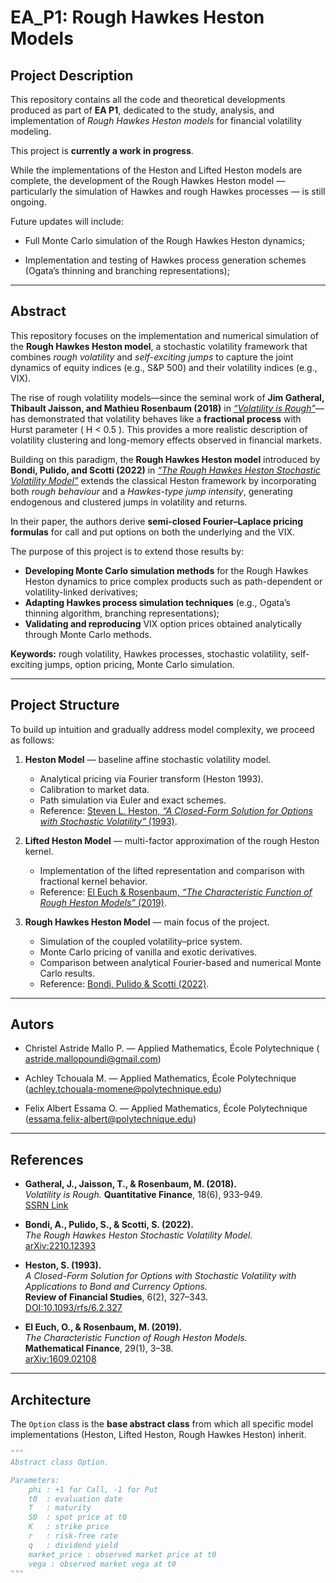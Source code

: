 #  EA_P1: Rough Hawkes Heston Models  

##  Project Description  
This repository contains all the code and theoretical developments produced as part of **EA P1**, dedicated to the study, analysis, and implementation of *Rough Hawkes Heston models* for financial volatility modeling.  

This project is **currently a work in progress**.

While the implementations of the Heston and Lifted Heston models are complete, the development of the Rough Hawkes Heston model — particularly the simulation of Hawkes and rough Hawkes processes — is still ongoing.

Future updates will include:

- Full Monte Carlo simulation of the Rough Hawkes Heston dynamics;

- Implementation and testing of Hawkes process generation schemes (Ogata’s thinning and branching representations);

---

##  Abstract  
This repository focuses on the implementation and numerical simulation of the **Rough Hawkes Heston model**, a stochastic volatility framework that combines *rough volatility* and *self-exciting jumps* to capture the joint dynamics of equity indices (e.g., S&P 500) and their volatility indices (e.g., VIX).  

The rise of rough volatility models—since the seminal work of **Jim Gatheral, Thibault Jaisson, and Mathieu Rosenbaum (2018)** in [*“Volatility is Rough”*](https://arxiv.org/abs/1410.3394)—has demonstrated that volatility behaves like a **fractional process** with Hurst parameter \( H < 0.5 \). This provides a more realistic description of volatility clustering and long-memory effects observed in financial markets.  

Building on this paradigm, the **Rough Hawkes Heston model** introduced by **Bondi, Pulido, and Scotti (2022)** in [*“The Rough Hawkes Heston Stochastic Volatility Model”*](https://arxiv.org/abs/2210.12393) extends the classical Heston framework by incorporating both *rough behaviour* and a *Hawkes-type jump intensity*, generating endogenous and clustered jumps in volatility and returns.  

In their paper, the authors derive **semi-closed Fourier–Laplace pricing formulas** for call and put options on both the underlying and the VIX.  

The purpose of this project is to extend those results by:  
- **Developing Monte Carlo simulation methods** for the Rough Hawkes Heston dynamics to price complex products such as path-dependent or volatility-linked derivatives;  
- **Adapting Hawkes process simulation techniques** (e.g., Ogata’s thinning algorithm, branching representations);  
- **Validating and reproducing** VIX option prices obtained analytically through Monte Carlo methods.  

**Keywords:** rough volatility, Hawkes processes, stochastic volatility, self-exciting jumps, option pricing, Monte Carlo simulation.  

---

##  Project Structure  

To build up intuition and gradually address model complexity, we proceed as follows:  

1. **Heston Model** — baseline affine stochastic volatility model.  
   - Analytical pricing via Fourier transform (Heston 1993).  
   - Calibration to market data.  
   - Path simulation via Euler and exact schemes.  
   - Reference: [Steven L. Heston, *“A Closed-Form Solution for Options with Stochastic Volatility”* (1993)](https://doi.org/10.1093/rfs/6.2.327).  

2. **Lifted Heston Model** — multi-factor approximation of the rough Heston kernel.  
   - Implementation of the lifted representation and comparison with fractional kernel behavior.  
   - Reference: [El Euch & Rosenbaum, *“The Characteristic Function of Rough Heston Models”* (2019)](https://arxiv.org/abs/1609.02108).  

3. **Rough Hawkes Heston Model** — main focus of the project.  
   - Simulation of the coupled volatility–price system.  
   - Monte Carlo pricing of vanilla and exotic derivatives.  
   - Comparison between analytical Fourier-based and numerical Monte Carlo results.  
   - Reference: [Bondi, Pulido & Scotti (2022)](https://arxiv.org/abs/2210.12393).  


---
## Autors 

- Christel Astride Mallo P. — Applied Mathematics, École Polytechnique ( astride.mallopoundi@gmail.com)

- Achley Tchouala M. — Applied Mathematics, École Polytechnique (achley.tchouala-momene@polytechnique.edu)

- Felix Albert Essama O. — Applied Mathematics, École Polytechnique (essama.felix-albert@polytechnique.edu)

---

##  References  

- **Gatheral, J., Jaisson, T., & Rosenbaum, M. (2018).**  
  *Volatility is Rough.* **Quantitative Finance**, 18(6), 933–949.  
  [SSRN Link](https://papers.ssrn.com/sol3/papers.cfm?abstract_id=3014764)  

- **Bondi, A., Pulido, S., & Scotti, S. (2022).**  
  *The Rough Hawkes Heston Stochastic Volatility Model.*  
  [arXiv:2210.12393](https://arxiv.org/abs/2210.12393)  

- **Heston, S. (1993).**  
  *A Closed-Form Solution for Options with Stochastic Volatility with Applications to Bond and Currency Options.*  
  **Review of Financial Studies**, 6(2), 327–343.  
  [DOI:10.1093/rfs/6.2.327](https://doi.org/10.1093/rfs/6.2.327)  

- **El Euch, O., & Rosenbaum, M. (2019).**  
  *The Characteristic Function of Rough Heston Models.*  
  **Mathematical Finance**, 29(1), 3–38.  
  [arXiv:1609.02108](https://arxiv.org/abs/1609.02108)

---

##  Architecture  

The `Option` class is the **base abstract class** from which all specific model implementations (Heston, Lifted Heston, Rough Hawkes Heston) inherit.  

```python
"""
Abstract class Option.

Parameters:
    phi : +1 for Call, -1 for Put
    t0  : evaluation date
    T   : maturity
    S0  : spot price at t0
    K   : strike price
    r   : risk-free rate
    q   : dividend yield
    market_price : observed market price at t0
    vega : observed market vega at t0
"""
